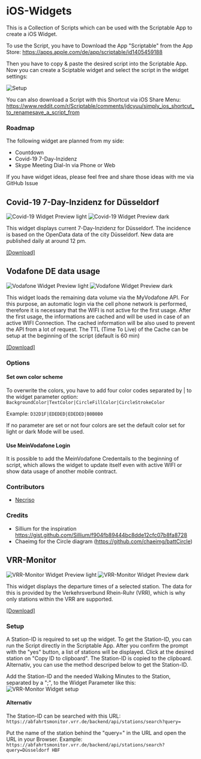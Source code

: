 # iOS-Widgets
This is a Collection of Scripts which can be used with the Scriptable App to create a iOS Widget.

To use the Script, you have to Download the App "Scriptable" from the App Store: https://apps.apple.com/de/app/scriptable/id1405459188

Then you have to copy & paste the desired script into the Scriptable App. Now you can create a Sciptable widget and select the script in the widget settings:

![Setup](https://raw.githubusercontent.com/ThisIsBenny/iOS-Widgets/main/setup.gif)


You can also download a Script with this Shortcut via iOS Share Menu: https://www.reddit.com/r/Scriptable/comments/jdcyuu/simply_ios_shortcut_to_renamesave_a_script_from

### Roadmap
The following widget are planned from my side:
* Countdown
* Covid-19 7-Day-Inzidenz
* Skype Meeting Dial-In via Phone or Web

If you have widget ideas, please feel free and share those ideas with me via GitHub Issue

## Covid-19 7-Day-Inzidenz for Düsseldorf
![Covid-19 Widget Preview light](https://raw.githubusercontent.com/ThisIsBenny/iOS-Widgets/main/Covid-19/previewLight.jpeg)
![Covid-19 Widget Preview dark](https://raw.githubusercontent.com/ThisIsBenny/iOS-Widgets/main/Covid-19/previewDark.jpeg)

This widget displays current 7-Day-Inzidenz for Düsseldorf. The incidence is based on the OpenData data of the city Düsseldorf. New data are published daily at around 12 pm.

[[Download]](https://raw.githubusercontent.com/ThisIsBenny/iOS-Widgets/main/Covid-19/Covid-19.js)

## Vodafone DE data usage
![Vodafone Widget Preview light](https://raw.githubusercontent.com/ThisIsBenny/iOS-Widgets/main/VodafoneDE/previewLight.jpeg)
![Vodafone Widget Preview dark](https://raw.githubusercontent.com/ThisIsBenny/iOS-Widgets/main/VodafoneDE/previewDark.jpeg)

This widget loads the remaining data volume via the MyVodafone API. For this purpose, an automatic login via the cell phone network is performed, therefore it is necessary that the WIFI is not active for the first usage.
After the first usage, the informations are cached and will be used in case of an active WIFI Connection. The cached information will be also used to prevent the API from a lot of request. The TTL (Time To Live) of the Cache can be setup at the beginning of the script (default is 60 min)

[[Download]](https://raw.githubusercontent.com/ThisIsBenny/iOS-Widgets/main/VodafoneDE/VodafoneDE.js)

### Options
#### Set own color scheme
To overwrite the colors, you have to add four color codes separated by | to the widget parameter option: `BackgroundColor|TextColor|CircleFillColor|CircleStrokeColor`

Example: `D32D1F|EDEDED|EDEDED|B0B0B0`

If no parameter are set or not four colors are set the default color set for light or dark Mode will be used.

#### Use MeinVodafone Login
It is possible to add the MeinVodafone Credentails to the beginning of script, which allows the widget to update itself even with active WIFI or show data usage of another mobile contract.

### Contributors
* [Necriso](https://github.com/Necriso)

### Credits
* Sillium for the inspiration https://gist.github.com/Sillium/f904fb89444bc8dde12cfc07b8fa8728
* Chaeimg for the Circle diagram (https://github.com/chaeimg/battCircle)

## VRR-Monitor
![VRR-Monitor Widget Preview light](https://raw.githubusercontent.com/ThisIsBenny/iOS-Widgets/main/VRR-Monitor/previewLight.jpeg)
![VRR-Monitor Widget Preview dark](https://raw.githubusercontent.com/ThisIsBenny/iOS-Widgets/main/VRR-Monitor/previewDark.jpeg)

This widget displays the departure times of a selected station. The data for this is provided by the Verkehrsverbund Rhein-Ruhr (VRR), which is why only stations within the VRR are supported.

[[Download]](https://raw.githubusercontent.com/ThisIsBenny/iOS-Widgets/main/VRR-Monitor/VRR-Monitor.js)


### Setup
A Station-ID is required to set up the widget. To get the Station-ID, you can run the Script directly in the Scriptable App.
After you confirm the prompt with the "yes" button, a list of stations will be displayed. Click at the desired station on "Copy ID to clipboard". The Station-ID is copied to the clipboard. Alternativ, you can use the method descriped below to get the Station-ID.

Add the Station-ID and the needed Walking Minutes to the Station, separated by a ";", to the Widget Parameter like this:
![VRR-Monitor Widget setup](https://raw.githubusercontent.com/ThisIsBenny/iOS-Widgets/main/VRR-Monitor/setup.jpeg)

#### Alternativ
The Station-ID can be searched with this URL: 
`https://abfahrtsmonitor.vrr.de/backend/api/stations/search?query=`

Put the name of the station behind the "query=" in the URL and open the URL in your Browser.
Example: `https://abfahrtsmonitor.vrr.de/backend/api/stations/search?query=Düsseldorf HBF`

